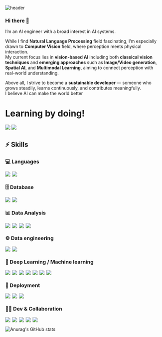 ![header](https://capsule-render.vercel.app/api?type=soft&color=gradient&customColorList=3,1,2,4&height=300&text=Hello%20World!&desc=Welcome%20to%20San's%20github%20profile&Desc&descSize=15&descAlign=60)


### Hi there 👋
I’m an AI engineer with a broad interest in AI systems.

While I find **Natural Language Processing** field fascinating, I’m especially drawn to **Computer Vision** field, where perception meets physical interaction.  
My current focus lies in **vision-based AI** including both **classical vision techniques** and **emerging approaches** such as **Image/Video generation**, **Spatial AI**, and **Multimodal Learning**, aiming to connect perception with real-world understanding.

Above all, I strive to become a **sustainable developer** — someone who grows steadily, learns continuously, and contributes meaningfully.  
I believe AI can make the world better


# Learning by doing!

<a href="https://sanmldl.tistory.com/" target="_blank"><img src="https://img.shields.io/badge/blog-000000?style=flat-square&logo=Tistory&logoColor=white"/></a> 
<img src="https://img.shields.io/badge/smrlatks@gmail.com-D4021D?style=flat-square&logo=Gmail&logoColor=white"/></a>


## ⚡ Skills

### 💻 Languages
<div style="display: flex; flex-wrap: wrap; gap: 6px;">
  <img src="https://img.shields.io/badge/Python-3776AB?style=for-the-badge&logo=python&logoColor=white">
  <img src="https://img.shields.io/badge/C-A8B9CC?style=for-the-badge&logo=C&logoColor=white">
</div>

### 🗄️ Database
<div style="display: flex; flex-wrap: wrap; gap: 6px;">
  <img src="https://img.shields.io/badge/MySQL-4479A1?style=for-the-badge&logo=MySQL&logoColor=white">
  <img src="https://img.shields.io/badge/SQLite-003B57?style=for-the-badge&logo=sqlite&logoColor=white">
</div>

### 📊 Data Analysis
<div style="display: flex; flex-wrap: wrap; gap: 6px;">
  <img src="https://img.shields.io/badge/R-276DC3?style=for-the-badge&logo=R&logoColor=white">
  <img src="https://img.shields.io/badge/NumPy-013243?style=for-the-badge&logo=numpy&logoColor=white">
  <img src="https://img.shields.io/badge/Pandas-150458?style=for-the-badge&logo=pandas&logoColor=white">
  <img src="https://img.shields.io/badge/Matplotlib-11557C?style=for-the-badge&logo=plotly&logoColor=white">
</div>

### ⚙️ Data engineering
<div style="display: flex; flex-wrap: wrap; gap: 6px;">
  <img src="https://img.shields.io/badge/Hadoop-66CCFF?style=for-the-badge&logo=ApacheHadoop&logoColor=black">
  <img src="https://img.shields.io/badge/PySpark-E25A1C?style=for-the-badge&logo=ApacheSpark&logoColor=white">
</div>

### 🤖 Deep Learning / Machine learning
<div style="display: flex; flex-wrap: wrap; gap: 6px;">
  <img src="https://img.shields.io/badge/PyTorch-EE4C2C?style=for-the-badge&logo=pytorch&logoColor=white">
  <img src="https://img.shields.io/badge/TensorFlow-FF6F00?style=for-the-badge&logo=tensorflow&logoColor=white">
  <img src="https://img.shields.io/badge/Keras-D00000?style=for-the-badge&logo=keras&logoColor=white">
  <img src="https://img.shields.io/badge/scikit--learn-F7931E?style=for-the-badge&logo=scikit-learn&logoColor=white">
  <img src="https://img.shields.io/badge/YOLO-00FFFF?style=for-the-badge&logo=yolo&logoColor=white">
  <img src="https://img.shields.io/badge/OpenCV-5C3EE8?style=for-the-badge&logo=opencv&logoColor=white">
  <img src="https://img.shields.io/badge/HuggingFace-FFD21F?style=for-the-badge&logo=huggingface&logoColor=black">
</div>

### 🚀 Deployment
<div style="display: flex; flex-wrap: wrap; gap: 6px;">
  <img src="https://img.shields.io/badge/Docker-2496ED?style=for-the-badge&logo=docker&logoColor=white">
  <img src="https://img.shields.io/badge/FastAPI-009688?style=for-the-badge&logo=fastapi&logoColor=white">
  <img src="https://img.shields.io/badge/Flask-000000?style=for-the-badge&logo=flask&logoColor=white">
</div>

### 🧑‍💻 Dev & Collaboration
<div style="display: flex; flex-wrap: wrap; gap: 6px;">
  <img src="https://img.shields.io/badge/VS Code-007ACC?style=for-the-badge&logo=visual-studio-code&logoColor=white">
  <img src="https://img.shields.io/badge/Jupyter-F37626?style=for-the-badge&logo=jupyter&logoColor=white">
  <img src="https://img.shields.io/badge/Git-F05032?style=for-the-badge&logo=git&logoColor=white">
  <img src="https://img.shields.io/badge/Notion-000000?style=for-the-badge&logo=notion&logoColor=white">
  <img src="https://img.shields.io/badge/Slack-4A154B?style=for-the-badge&logo=slack&logoColor=white">
</div>




![Anurag's GitHub stats](https://github-readme-stats.vercel.app/api?username=3n952&show_icons=true&theme=radical)


